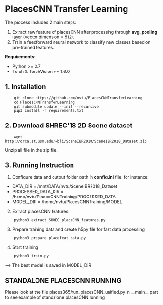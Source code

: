 # PlacesCNN Transfer Learning

The process includes 2 main steps:
1. Extract raw feature of placesCNN after processing through **avg_pooling** layer (vector dimension = 512).
2. Train a feedforward neural network to classify new classes based on pre-trained features.

**Requirements:**
- Python >= 3.7
- Torch & TorchVision >= 1.6.0
## 1. Installation
```
    git clone https://github.com/nvtu/PlacesCNNTransferLearning
    cd PlacesCNNTransferLearning
    git submodule update --init --recursive
    pip3 install -r requirements.txt
```
## 2. Download SHREC'18 2D Scene dataset
```
    wget http://orca.st.usm.edu/~bli/SceneIBR2018/SceneIBR2018_Dataset.zip
```
Unzip all file in the zip file.
## 3. Running Instruction
1. Configure data and output folder path in **config.ini** file, for instance:
- DATA_DIR = /mnt/DATA/nvtu/SceneIBR2018_Dataset
- PROCESSED_DATA_DIR = /home/nvtu/PlacesCNNTraining/PROCESSED_DATA
- MODEL_DIR = /home/nvtu/PlacesCNNTraining/MODEL
2. Extract placesCNN features:
```
    python3 extract_SHREC_placeCNN_features.py
```
3. Prepare training data and create h5py file for fast data processing
```
    python3 prepare_placefeat_data.py
```
4. Start training
```
    python3 train.py
```
--> The best model is saved in MODEL_DIR

## STANDALONE PLACESCNN RUNNING
Please look at the file places365/run_placesCNN_unified.py in \_\_main\_\_ part to see example of standalone placesCNN running
